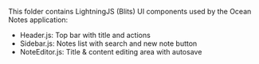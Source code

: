 This folder contains LightningJS (Blits) UI components used by the Ocean Notes application:
- Header.js: Top bar with title and actions
- Sidebar.js: Notes list with search and new note button
- NoteEditor.js: Title & content editing area with autosave
